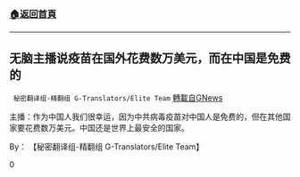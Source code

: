 ###  [:house:返回首頁](https://github.com/ourhimalayas/txt)
---


## 无脑主播说疫苗在国外花费数万美元，而在中国是免费的
` 秘密翻译组-精翻组 G-Translators/Elite Team` [轉載自GNews](https://gnews.org/zh-hans/1517921/)

主播：作为中国人我们很幸运，因为中共病毒疫苗对中国人是免费的，但在其他国家要花费数万美元。中国还是世界上最安全的国家。

By： 【秘密翻译组-精翻组 G-Translators/Elite Team】

0
